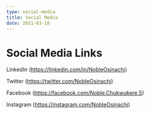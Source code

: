 ```yaml
---
type: social-media
title: Social Media
date: 2021-03-18
---
```


# Social Media Links


LinkedIn (https://linkedin.com/in/NobleOsinachi)

Twitter (https://twitter.com/NobleOsinachi)

Facebook (https://facebook.com/Noble.Chukwukere.5)

Instagram (https://instagram.com/NobleOsinachi)
